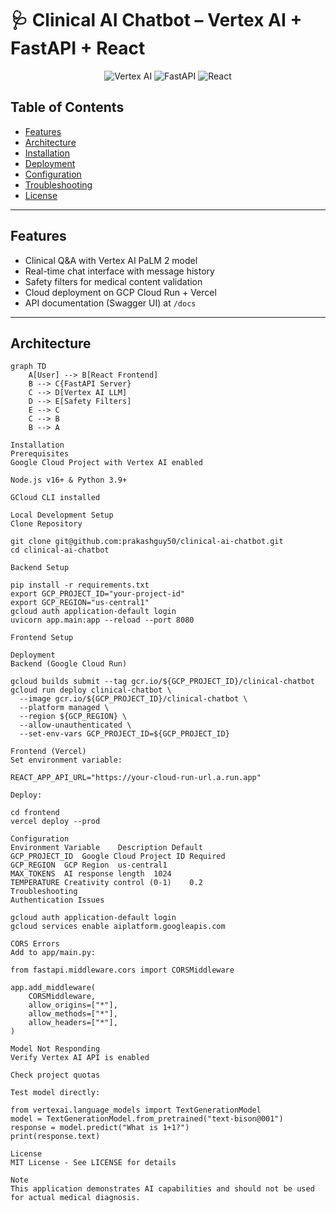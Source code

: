 # 🩺 Clinical AI Chatbot – Vertex AI + FastAPI + React

<div align="center">
  <img src="https://img.shields.io/badge/vertex_ai-FF6F00?style=for-the-badge&logo=google-cloud&logoColor=white" alt="Vertex AI">
  <img src="https://img.shields.io/badge/fastapi-009688?style=for-the-badge&logo=fastapi&logoColor=white" alt="FastAPI">
  <img src="https://img.shields.io/badge/react-20232a?style=for-the-badge&logo=react&logoColor=61DAFB" alt="React">
</div>

## Table of Contents
- [Features](#features)
- [Architecture](#architecture)
- [Installation](#installation)
- [Deployment](#deployment)
- [Configuration](#configuration)
- [Troubleshooting](#troubleshooting)
- [License](#license)

---

## Features
- Clinical Q&A with Vertex AI PaLM 2 model
- Real-time chat interface with message history
- Safety filters for medical content validation
- Cloud deployment on GCP Cloud Run + Vercel
- API documentation (Swagger UI) at `/docs`

---

## Architecture

```mermaid
graph TD
    A[User] --> B[React Frontend]
    B --> C{FastAPI Server}
    C --> D[Vertex AI LLM]
    D --> E[Safety Filters]
    E --> C
    C --> B
    B --> A

Installation
Prerequisites
Google Cloud Project with Vertex AI enabled

Node.js v16+ & Python 3.9+

GCloud CLI installed

Local Development Setup
Clone Repository

git clone git@github.com:prakashguy50/clinical-ai-chatbot.git
cd clinical-ai-chatbot

Backend Setup

pip install -r requirements.txt
export GCP_PROJECT_ID="your-project-id"
export GCP_REGION="us-central1"
gcloud auth application-default login
uvicorn app.main:app --reload --port 8080

Frontend Setup

Deployment
Backend (Google Cloud Run)

gcloud builds submit --tag gcr.io/${GCP_PROJECT_ID}/clinical-chatbot
gcloud run deploy clinical-chatbot \
  --image gcr.io/${GCP_PROJECT_ID}/clinical-chatbot \
  --platform managed \
  --region ${GCP_REGION} \
  --allow-unauthenticated \
  --set-env-vars GCP_PROJECT_ID=${GCP_PROJECT_ID}

Frontend (Vercel)
Set environment variable:

REACT_APP_API_URL="https://your-cloud-run-url.a.run.app"

Deploy:

cd frontend
vercel deploy --prod

Configuration
Environment Variable	Description	Default
GCP_PROJECT_ID	Google Cloud Project ID	Required
GCP_REGION	GCP Region	us-central1
MAX_TOKENS	AI response length	1024
TEMPERATURE	Creativity control (0-1)	0.2
Troubleshooting
Authentication Issues

gcloud auth application-default login
gcloud services enable aiplatform.googleapis.com

CORS Errors
Add to app/main.py:

from fastapi.middleware.cors import CORSMiddleware

app.add_middleware(
    CORSMiddleware,
    allow_origins=["*"],
    allow_methods=["*"],
    allow_headers=["*"],
)

Model Not Responding
Verify Vertex AI API is enabled

Check project quotas

Test model directly:

from vertexai.language_models import TextGenerationModel
model = TextGenerationModel.from_pretrained("text-bison@001")
response = model.predict("What is 1+1?")
print(response.text)

License
MIT License - See LICENSE for details

Note
This application demonstrates AI capabilities and should not be used for actual medical diagnosis.